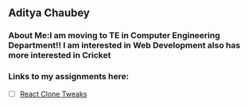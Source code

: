 ## Aditya Chaubey

### About Me:I am moving to TE in Computer Engineering Department!! I am interested in Web Development also has more interested in Cricket

### Links to my assignments here:

<!--
Building To Do lists in GitHub Markdown
- [ ] This task is not completed
- [ ] This task is completed
-->

<!-- Add Your assignments as a To Do List -->

<!-- - [ ] [Name of the file](Link to view the code) -->
- [ ] [React Clone Tweaks](#)
